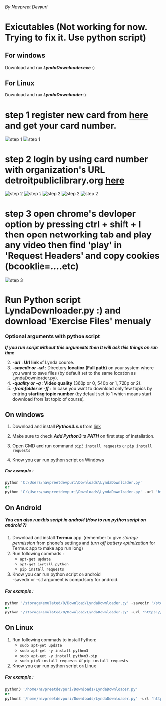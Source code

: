 ###### By Navpreet Devpuri
# Exicutables (Not working for now. Trying to fix it. Use python script)
## For windows 
Download and run ***LyndaDownloader.exe*** :)
## For Linux 
Download and run ***LyndaDownloader*** :)

# step 1 register new card from [here](https://detp.ent.sirsi.net/client/en_US/default/search/registration/$N/SYMWS/true?) and get your card number.
![step 1](https://raw.githubusercontent.com/NavpreetDevpuri/LyndaDownloader/master/screenshots/01.jpg)
![step 1](https://raw.githubusercontent.com/NavpreetDevpuri/LyndaDownloader/master/screenshots/02.jpg)
# step 2 login by using card number with organization's URL detroitpubliclibrary.org [here](https://www.lynda.com/signin)
![step 2](https://raw.githubusercontent.com/NavpreetDevpuri/LyndaDownloader/master/screenshots/03.jpg)
![step 2](https://raw.githubusercontent.com/NavpreetDevpuri/LyndaDownloader/master/screenshots/04.jpg)
![step 2](https://raw.githubusercontent.com/NavpreetDevpuri/LyndaDownloader/master/screenshots/05.jpg)
![step 2](https://raw.githubusercontent.com/NavpreetDevpuri/LyndaDownloader/master/screenshots/06.jpg)
![step 2](https://raw.githubusercontent.com/NavpreetDevpuri/LyndaDownloader/master/screenshots/07.jpg)
# step 3 open chrome's devloper option by pressing ctrl + shift + I then open networking tab and play any video then find 'play' in 'Request Headers' and copy cookies (bcooklie=....etc)
![step 3](https://raw.githubusercontent.com/NavpreetDevpuri/LyndaDownloader/master/screenshots/08.jpg)

# Run Python script LyndaDownloader.py :) and download 'Exercise Files' menualy
### Optional arguments with python script
***If you run script without this arguments then It will ask this things on run time***<br/>

2. ***-url*** : **Url link** of Lynda course.
3. ***-savedir or -sd*** : Directory **location (Full path)** on your system where you want to save files (by default set to the same location as LyndaDownloader.py).
4. ***-quality or -q*** : **Video quality** (360p or 0, 540p or 1, 720p or 2).
5. ***-fromfolder or -ff*** : In case you want to download only few topics by entring **starting topic number** (by default set to 1 which means start download from 1st topic of course).


## On windows
1. Download and install ***Python3.x.x*** from [link](https://www.python.org/downloads/windows/)
2. Make sure to check ***Add Python3 to PATH*** on first step of installation.
3. Open CMD and run command `pip3 install requests` or `pip install requests`

4. Know you can run python script on Windows

##### For example : 
```python 
python 'C:\Users\navpreetdevpuri\Downloads\LyndaDownloader.py'
or
python 'C:\Users\navpreetdevpuri\Downloads\LyndaDownloader.py' -url 'https://www.lynda.com/C-tutorials/C-Essential-Training/772322-2.html' -savedir 'C:\Users\navpreetdevpuri\Downloads\' -q 2 
```


## On Android
##### You can also run this script in android (How to run python script on android ?)
1. Download and install **Termux** app. (remember to give *storage permission* from phone's settings and *turn off battery optimization* for Termux app to make app run long)
2. Run following commads : 
   -  `apt-get update`
   -  `apt-get install python`
   -  `pip install requests`
3. Know you can run python script on android<br>
-savedir or -sd argument is compulsory for android. 
##### For example : 
```python 
python '/storage/emulated/0/Download/LyndaDownloader.py' -savedir '/storage/emulated/0/Download/'
or
python '/storage/emulated/0/Download/LyndaDownloader.py' -url 'https://www.lynda.com/C-tutorials/C-Essential-Training/772322-2.html' -savedir '/storage/emulated/0/Download/' -q 2 
```


## On Linux
1. Run following commads to install Python: 
   -  `sudo apt-get update`
   -  `sudo apt-get -y install python3`
   -  `sudo apt-get -y install python3-pip`
   -  `sudo pip3 install requests` or `pip install requests`
2. Know you can run python script on Linux

##### For example : 
```python 
python3 '/home/navpreetdevpuri/Downloads/LyndaDownloader.py'
or
python3 '/home/navpreetdevpuri/Downloads/LyndaDownloader.py' -url 'https://www.lynda.com/C-tutorials/C-Essential-Training/772322-2.html' -sd '/home/navpreetdevpuri/Downloads/' -quality 720p 
```
